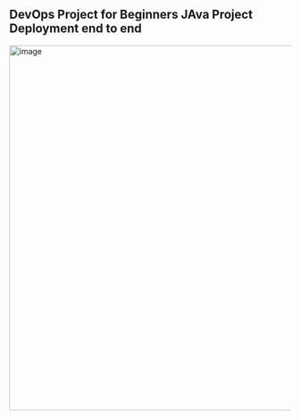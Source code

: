 ## DevOps Project for Beginners  JAva Project Deployment end to end

<img width="1387" height="655" alt="image" src="https://github.com/user-attachments/assets/22cfad24-e931-4623-b2e2-dc75f672da80" />

